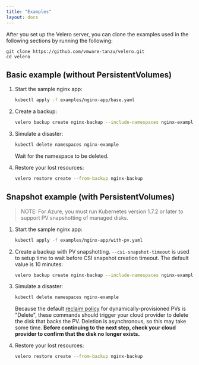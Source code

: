 ```yaml
---
title: "Examples"
layout: docs
---
```


After you set up the Velero server, you can clone the examples used in the following sections by running the following:
```
git clone https://github.com/vmware-tanzu/velero.git
cd velero
```

## Basic example (without PersistentVolumes)

1. Start the sample nginx app:

    ```bash
    kubectl apply -f examples/nginx-app/base.yaml
    ```

1. Create a backup:

    ```bash
    velero backup create nginx-backup --include-namespaces nginx-example
    ```

1. Simulate a disaster:

    ```bash
    kubectl delete namespaces nginx-example
    ```

    Wait for the namespace to be deleted.

1. Restore your lost resources:

    ```bash
    velero restore create --from-backup nginx-backup
    ```

## Snapshot example (with PersistentVolumes)

> NOTE: For Azure, you must run Kubernetes version 1.7.2 or later to support PV snapshotting of managed disks.

1. Start the sample nginx app:

    ```bash
    kubectl apply -f examples/nginx-app/with-pv.yaml
    ```

1. Create a backup with PV snapshotting. `--csi-snapshot-timeout` is used to setup time to wait before CSI snapshot creation timeout. The default value is 10 minutes:

    ```bash
    velero backup create nginx-backup --include-namespaces nginx-example --csi-snapshot-timeout=20m
    ```

1. Simulate a disaster:

    ```bash
    kubectl delete namespaces nginx-example
    ```

    Because the default [reclaim policy][1] for dynamically-provisioned PVs is "Delete", these commands should trigger your cloud provider to delete the disk that backs the PV. Deletion is asynchronous, so this may take some time. **Before continuing to the next step, check your cloud provider to confirm that the disk no longer exists.**

1. Restore your lost resources:

    ```bash
    velero restore create --from-backup nginx-backup
    ```

[1]: https://kubernetes.io/docs/concepts/storage/persistent-volumes/#reclaiming
